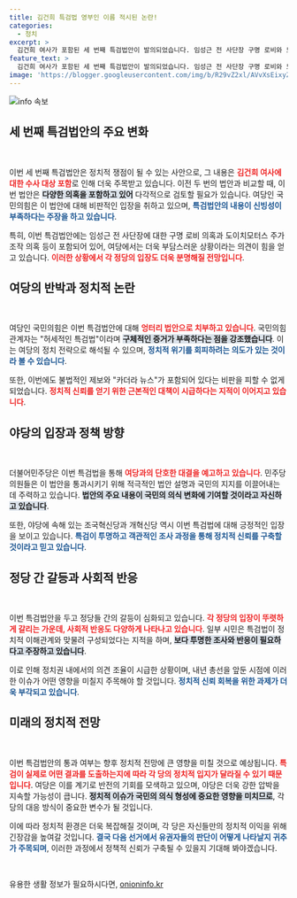 ```yaml
---
title: 김건희 특검법 영부인 이름 적시된 논란!
categories:
  - 정치
excerpt: >
  김건희 여사가 포함된 세 번째 특검법안이 발의되었습니다. 임성근 전 사단장 구명 로비와 도이치모터스 주가조작 의혹을 다루며, 사실상 김건희 특검으로 불리는 이 법안이 여당에 큰 부담을 주고 있습니다. 클릭해서 더 알아보세요!
feature_text: >
  김건희 여사가 포함된 세 번째 특검법안이 발의되었습니다. 임성근 전 사단장 구명 로비와 도이치모터스 주가조작 의혹을 다루며, 사실상 김건희 특검으로 불리는 이 법안이 여당에 큰 부담을 주고 있습니다. 클릭해서 더 알아보세요!
image: 'https://blogger.googleusercontent.com/img/b/R29vZ2xl/AVvXsEixyZcFfHzMRdzZMjFBmAUKJYCLCGyLL1o632UiGVXcaFdKo_bkvkuCioo0uUKlGfBVcT3P84aROyZIXSBEx3Aw5nCQ3pTgDom1WDC4m8eifvWiAmWEEVb4x6G_l8C0QH225ldMjyaFvpxGEBGNO37VmDTDMHGhJPq73UglMfDca1-0aw/s1600/blogspot.png'
---
```


<p><img src="https://blogger.googleusercontent.com/img/b/R29vZ2xl/AVvXsEixyZcFfHzMRdzZMjFBmAUKJYCLCGyLL1o632UiGVXcaFdKo_bkvkuCioo0uUKlGfBVcT3P84aROyZIXSBEx3Aw5nCQ3pTgDom1WDC4m8eifvWiAmWEEVb4x6G_l8C0QH225ldMjyaFvpxGEBGNO37VmDTDMHGhJPq73UglMfDca1-0aw/s1600/blogspot.png" alt="info 속보" /></p>

<h2 data-ke-size="size26">세 번째 특검법안의 주요 변화</h2>

<p data-ke-size="size16">&nbsp;</p>

<p>이번 세 번째 특검법안은 정치적 쟁점이 될 수 있는 사안으로, 그 내용은 <b><span style="color: #ee2323;">김건희 여사에 대한 수사 대상 포함</span></b>로 인해 더욱 주목받고 있습니다. 이전 두 번의 법안과 비교할 때, 이번 법안은 <b><span style="background-color: #21538527;">다양한 의혹을 포함하고 있어</span></b> 다각적으로 검토할 필요가 있습니다. 여당인 국민의힘은 이 법안에 대해 비판적인 입장을 취하고 있으며, <b><span style="color: #1a5490;">특검법안의 내용이 신빙성이 부족하다는 주장을 하고 있습니다</span></b>.</p>

<p>특히, 이번 특검법안에는 임성근 전 사단장에 대한 구명 로비 의혹과 도이치모터스 주가조작 의혹 등이 포함되어 있어, 여당에서는 더욱 부담스러운 상황이라는 의견이 힘을 얻고 있습니다. <b><span style="color: #ee2323;">이러한 상황에서 각 정당의 입장도 더욱 분명해질 전망입니다</span></b>.</p>

<h2 data-ke-size="size26">여당의 반박과 정치적 논란</h2>

<p data-ke-size="size16">&nbsp;</p>

<p>여당인 국민의힘은 이번 특검법안에 대해 <b><span style="color: #ee2323;">엉터리 법안으로 치부하고 있습니다</span></b>. 국민의힘 관계자는 "허세적인 특검법"이라며 <b><span style="background-color: #21538527;">구체적인 증거가 부족하다는 점을 강조했습니다</span></b>. 이는 여당의 정치 전략으로 해석될 수 있으며, <b><span style="color: #1a5490;">정치적 위기를 회피하려는 의도가 있는 것이라 볼 수 있습니다</span></b>.</p>

<p>또한, 이번에도 불법적인 제보와 "카더라 뉴스"가 포함되어 있다는 비판을 피할 수 없게 되었습니다. <b><span style="color: #ee2323;">정치적 신뢰를 얻기 위한 근본적인 대책이 시급하다는 지적이 이어지고 있습니다</span></b>.</p>

<h2 data-ke-size="size26">야당의 입장과 정책 방향</h2>

<p data-ke-size="size16">&nbsp;</p>

<p>더불어민주당은 이번 특검법을 통해 <b><span style="color: #ee2323;">여당과의 단호한 대결을 예고하고 있습니다</span></b>. 민주당 의원들은 이 법안을 통과시키기 위해 적극적인 법안 설명과 국민의 지지를 이끌어내는 데 주력하고 있습니다. <b><span style="background-color: #21538527;">법안의 주요 내용이 국민의 의식 변화에 기여할 것이라고 자신하고 있습니다</span></b>.</p>

<p>또한, 야당에 속해 있는 조국혁신당과 개혁신당 역시 이번 특검법에 대해 긍정적인 입장을 보이고 있습니다. <b><span style="color: #1a5490;">특검이 투명하고 객관적인 조사 과정을 통해 정치적 신뢰를 구축할 것이라고 믿고 있습니다</span></b>.</p>

<h2 data-ke-size="size26">정당 간 갈등과 사회적 반응</h2>

<p data-ke-size="size16">&nbsp;</p>

<p>이번 특검법안을 두고 정당들 간의 갈등이 심화되고 있습니다. <b><span style="color: #ee2323;">각 정당의 입장이 뚜렷하게 갈리는 가운데, 사회적 반응도 다양하게 나타나고 있습니다</span></b>. 일부 시민은 특검법이 정치적 이해관계와 맞물려 구성되었다는 지적을 하며, <b><span style="background-color: #21538527;">보다 투명한 조사와 반응이 필요하다고 주장하고 있습니다</span></b>.</p>

<p>이로 인해 정치권 내에서의 의견 조율이 시급한 상황이며, 내년 총선을 앞둔 시점에 이러한 이슈가 어떤 영향을 미칠지 주목해야 할 것입니다. <b><span style="color: #1a5490;">정치적 신뢰 회복을 위한 과제가 더욱 부각되고 있습니다</span></b>.</p>

<h2 data-ke-size="size26">미래의 정치적 전망</h2>

<p data-ke-size="size16">&nbsp;</p>

<p>이번 특검법안의 통과 여부는 향후 정치적 전망에 큰 영향을 미칠 것으로 예상됩니다. <b><span style="color: #ee2323;">특검이 실제로 어떤 결과를 도출하는지에 따라 각 당의 정치적 입지가 달라질 수 있기 때문입니다</span></b>. 여당은 이를 계기로 반전의 기회를 모색하고 있으며, 야당은 더욱 강한 압박을 지속할 가능성이 큽니다. <b><span style="background-color: #21538527;">정치적 이슈가 국민의 의식 형성에 중요한 영향을 미치므로</span></b>, 각 당의 대응 방식이 중요한 변수가 될 것입니다.</p>

<p>이에 따라 정치적 환경은 더욱 복잡해질 것이며, 각 당은 자신들만의 정치적 이익을 위해 긴장감을 높여갈 것입니다. <b><span style="color: #1a5490;">결국 다음 선거에서 유권자들의 판단이 어떻게 나타날지 귀추가 주목되며</span></b>, 이러한 과정에서 정책적 신뢰가 구축될 수 있을지 기대해 봐야겠습니다.</p>

<p data-ke-size="size16">&nbsp;</p>
유용한 생활 정보가 필요하시다면, <a href="https://onioninfo.kr" rel="dofollow">onioninfo.kr</a>


